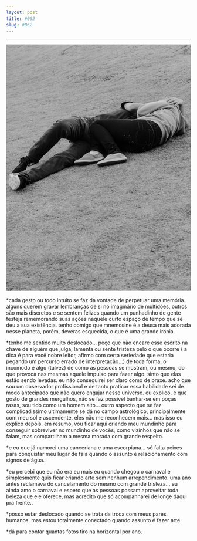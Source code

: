```yaml
---
layout: post
title: #062
slug: #062
---
```

---
<p class="description" style="text-align: justify;">
<img src="/assets/danilo-luna-snapshots-35.jpg" />

*cada gesto ou todo intuito se faz da vontade de perpetuar uma memória. alguns querem gravar lembranças de si no imaginário de multidões, outros são mais discretos e se sentem felizes quando um punhadinho de gente festeja rememorando suas ações naquele curto espaço de tempo que se deu a sua existência. tenho comigo que mnemosine é a deusa mais adorada nesse planeta, porém, deveras esquecida, o que é uma grande ironia. 

*tenho me sentido muito deslocado... peço que não encare esse escrito na chave de alguém que julga, lamenta ou sente tristeza pelo o que ocorre ( a dica é para você nobre leitor, afirmo com certa seriedade que estaria pegando um percurso errado de interpretação...) de toda forma, o incomodo é algo (talvez) de como as pessoas se mostram, ou mesmo, do que provoca nas mesmas aquele impulso para fazer algo. sinto que elas estão sendo levadas. eu não conseguirei ser claro como de praxe. acho que sou um observador profissional e de tanto praticar essa habilidade sei de modo antecipado que não quero engajar nesse universo. eu explico, é que gosto de grandes mergulhos, não se faz possivel banhar-se em poças rasas, sou tido como um homem alto... outro aspecto que se faz complicadissimo ultimamente se dá no campo astrológico, principalmente com meu sol e ascendente, eles não me reconhecem mais... mas isso eu explico depois. em resumo, vou ficar aqui criando meu mundinho para conseguir sobreviver no mundinho de vocês, como vizinhos que não se falam, mas compartilham a mesma morada com grande respeito.

*e eu que já namorei uma canceriana e uma escorpiana... só falta peixes para conquistar meu lugar de fala quando o assunto é relacionamento com signos de água.

*eu percebi que eu não era eu mais eu quando chegou o carnaval e simplesmente quis ficar criando arte sem nenhum arrependimento. uma ano antes reclamava do cancelamento do mesmo com grande tristeza... eu ainda amo o carnaval e espero que as pessoas possam aproveitar toda beleza que ele oferece, mas acredito que só acompanharei de longe daqui pra frente..

*posso estar deslocado quando se trata da troca com meus pares humanos. mas estou totalmente conectado quando assunto é fazer arte.

*dá para contar quantas fotos tiro na horizontal por ano.
